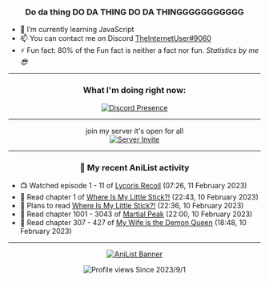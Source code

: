 <div align="center">

### Do da thing DO DA THING DO DA THINGGGGGGGGGGG
</div>

- 🌱 I’m currently learning JavaScript
- 📫 You can contact me on Discord [TheInternetUser#9060](https://discord.com/users/534117072796385300)
- ⚡ Fun fact: 80% of the Fun fact is neither a fact nor fun. _Statistics by me 😎_
<hr>

<div align="center">

### What I'm doing right now:
[![Discord Presence](https://lanyard.cnrad.dev/api/534117072796385300)](https://discord.com/users/534117072796385300)
<hr>

join my server it's open for all <br>
[![Server Invite](https://invidget.switchblade.xyz/bfYgVHxrSs)](https://discord.gg/bfYgVHxrSs)

<hr>
  
### 🌸 My recent AniList activity

</div>

<!-- ANILIST_ACTIVITY:start -->

-   📺 Watched episode 1 - 11 of [Lycoris Recoil](https://anilist.co/anime/143270) (07:26, 11 February 2023)
-   📖 Read chapter 1 of [Where Is My Little Stick?!](https://anilist.co/manga/157094) (22:43, 10 February 2023)
-   📖 Plans to read [Where Is My Little Stick?!](https://anilist.co/manga/157094) (22:36, 10 February 2023)
-   📖 Read chapter 1001 - 3043 of [Martial Peak](https://anilist.co/manga/104494) (22:00, 10 February 2023)
-   📖 Read chapter 307 - 427 of [My Wife is the Demon Queen](https://anilist.co/manga/107966) (18:48, 10 February 2023)

<!-- ANILIST_ACTIVITY:end -->
<hr>

<div align="center">

[![AniList Banner](https://img.anili.st/User/929966)](https://anilist.co/user/TheInternetUser)

![Profile views](https://gpvc.arturio.dev/TheInternetUse7) Since 2023/9/1

</div>
